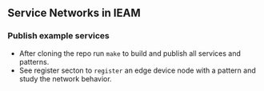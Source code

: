 ## Service Networks in IEAM

### Publish example services

- After cloning the repo run `make` to build and publish all services and patterns. 
- See register secton to `register` an edge device node with a pattern and study the network behavior. 
